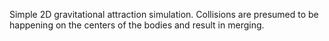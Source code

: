 
Simple 2D gravitational attraction simulation. Collisions are presumed to be happening on the centers of the bodies and result in merging.
